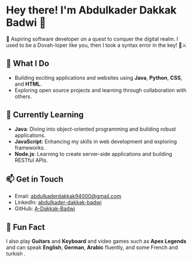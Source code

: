 # Hey there! I'm **Abdulkader Dakkak Badwi** 🎉

👾 Aspiring software developer on a quest to conquer the digital realm. I used to be a Dovah-loper like you, then I took a syntax error in the key! 🏹⚔️ 

## 🚀 What I Do
- Building exciting applications and websites using **Java**, **Python**, **CSS**, and **HTML**.
- Exploring open source projects and learning through collaboration with others.

## 🌱 Currently Learning
- **Java**: Diving into object-oriented programming and building robust applications.
- **JavaScript**: Enhancing my skills in web development and exploring frameworks.
- **Node.js**: Learning to create server-side applications and building RESTful APIs.

## 📫 Get in Touch
- Email: abdulkaderdakkak94000@gmail.com
- LinkedIn: [abdulkader-dakkak-badwi](https://www.linkedin.com/in/abdulkader-dakkak-badwi/)
- GitHub: [A-Dakkak-Badwi](Github.com/A-Dakkak-Badwi)

## 🌟 Fun Fact
I also play **Guitars** and **Keyboard** and video games such as **Apex Legends** and can speak **English**, **German**, **Arabic** fluently, and some French and turkish .
